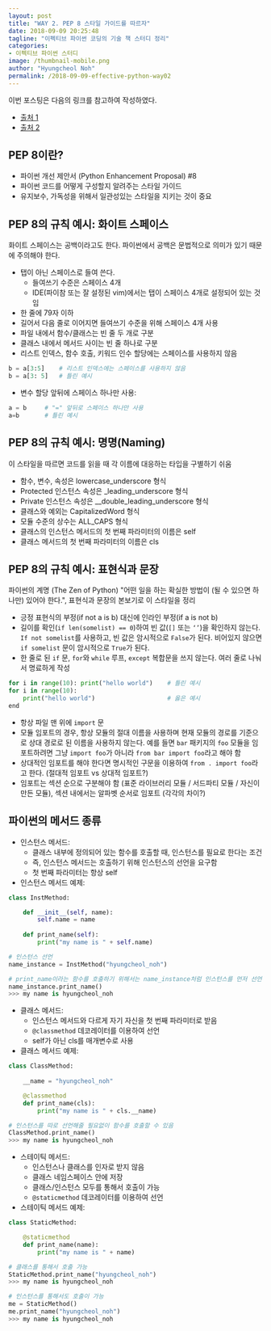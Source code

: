 ```yaml
---
layout: post
title: "WAY 2. PEP 8 스타일 가이드를 따르자"
date: 2018-09-09 20:25:48
tagline: "이펙티브 파이썬 코딩의 기술 책 스터디 정리"
categories:
- 이펙티브 파이썬 스터디
image: /thumbnail-mobile.png
author: "Hyungcheol Noh"
permalink: /2018-09-09-effective-python-way02
---
```


이번 포스팅은 다음의 링크를 참고하여 작성하였다.
- [출처 1](https://hashcode.co.kr/questions/963/%ED%8C%8C%EC%9D%B4%EC%8D%AC%EC%97%90%EC%84%9C-%EB%93%A4%EC%97%AC%EC%93%B0%EA%B8%B0%EB%8A%94-%ED%83%AD-%EC%8A%A4%ED%8E%98%EC%9D%B4%EC%8A%A4-%EC%A4%91-%EC%96%B4%EB%8A%90%EA%B1%B8%EB%A1%9C-%ED%95%98%EC%8B%9C%EB%82%98%EC%9A%94)
- [출처 2](http://paphopu.tistory.com/30)

## PEP 8이란?
- 파이썬 개선 제안서 (Python Enhancement Proposal) #8
- 파이썬 코드를 어떻게 구성할지 알려주는 스타일 가이드
- 유지보수, 가독성을 위해서 일관성있는 스타일을 지키는 것이 중요

## PEP 8의 규칙 예시: 화이트 스페이스
화이트 스페이스는 공백이라고도 한다. 파이썬에서 공백은 문법적으로 의미가 있기 때문에 주의해야 한다.
- 탭이 아닌 스페이스로 들여 쓴다.
  - 들여쓰기 수준은 스페이스 4개
  - IDE(파이참 또는 잘 설정된 vim)에서는 탭이 스페이스 4개로 설정되어 있는 것임
- 한 줄에 79자 이하
- 길어서 다음 줄로 이어지면 들여쓰기 수준을 위해 스페이스 4개 사용
- 파일 내에서 함수/클래스는 빈 줄 두 개로 구분
- 클래스 내에서 메서드 사이는 빈 줄 하나로 구분
- 리스트 인덱스, 함수 호출, 키워드 인수 할당에는 스페이스를 사용하지 않음

```python
b = a[3:5]    # 리스트 인덱스에는 스페이스를 사용하지 않음
b = a[3: 5]   # 틀린 예시
```

- 변수 할당 앞뒤에 스페이스 하나만 사용:

```python
a = b     # "=" 앞뒤로 스페이스 하나만 사용
a=b       # 틀린 예시
```

## PEP 8의 규칙 예시: 명명(Naming)
이 스타일을 따르면 코드를 읽을 때 각 이름에 대응하는 타입을 구별하기 쉬움
- 함수, 변수, 속성은 lowercase_underscore 형식
- Protected 인스턴스 속성은 _leading_underscore 형식
- Private 인스턴스 속성은 __double_leading_underscore 형식
- 클래스와 예외는 CapitalizedWord 형식
- 모듈 수준의 상수는 ALL_CAPS 형식
- 클래스의 인스턴스 메서드의 첫 번째 파라미터의 이름은 self
- 클래스 메서드의 첫 번째 파라미터의 이름은 cls

## PEP 8의 규칙 예시: 표현식과 문장
파이썬의 계명 (The Zen of Python) "어떤 일을 하는 확실한 방법이 (될 수 있으면 하나만) 있어야 한다.", 표현식과 문장의 본보기로 이 스타일을 정리
- 긍정 표현식의 부정(if not a is b) 대신에 인라인 부정(if a is not b)
- 길이를 확인(`if len(somelist) == 0`)하여 빈 값(`[]` 또는 `‘’`)을 확인하지 않는다. `If not somelist`를 사용하고, 빈 값은 암시적으로 `False`가 된다. 비어있지 않으면 `if somelist` 문이 암시적으로 `True`가 된다.
- 한 줄로 된 `if` 문, `for`와 `while` 루프, `except` 복합문을 쓰지 않는다. 여러 줄로 나눠서 명료하게 작성

```python
for i in range(10): print("hello world")    # 틀린 예시
for i in range(10):
    print("hello world")                    # 옳은 예시
end
```

- 항상 파일 맨 위에 `import` 문
- 모듈 임포트의 경우, 항상 모듈의 절대 이름을 사용하며 현재 모듈의 경로를 기준으로 상대 경로로 된 이름을 사용하지 않는다. 예를 들면 `bar` 패키지의 `foo` 모듈을 임포트하려면 그냥 `import foo`가 아니라 `from bar import foo`라고 해야 함
- 상대적인 임포트를 해야 한다면 명시적인 구문을 이용하여 `from . import foo`라고 한다. (절대적 임포트 vs 상대적 임포트?)
- 임포트는 섹션 순으로 구분해야 함 (표준 라이브러리 모듈 / 서드파티 모듈 / 자신이 만든 모듈), 섹션 내에서는 알파벳 순서로 임포트 (각각의 차이?)

## 파이썬의 메서드 종류
- 인스턴스 메서드:
  - 클래스 내부에 정의되어 있는 함수를 호출할 때, 인스턴스를 필요로 한다는 조건
  - 즉, 인스턴스 메서드는 호출하기 위해 인스턴스의 선언을 요구함
  - 첫 번째 파라미터는 항상 self
- 인스턴스 메서드 예제:

```python
class InstMethod:

    def __init__(self, name):
        self.name = name
    
    def print_name(self):
        print("my name is " + self.name)

# 인스턴스 선언
name_instance = InstMethod("hyungcheol_noh")

# print_name이라는 함수를 호출하기 위해서는 name_instance처럼 인스턴스를 먼저 선언해야 함
name_instance.print_name()
>>> my name is hyungcheol_noh
```

- 클래스 메서드:
  - 인스턴스 메서드와 다르게 자기 자신을 첫 번째 파라미터로 받음
  - `@classmethod` 데코레이터를 이용하여 선언
  - self가 아닌 cls를 매개변수로 사용
- 클래스 메서드 예제:

```python
class ClassMethod:
    
    __name = "hyungcheol_noh"

    @classmethod
    def print_name(cls):
        print("my name is " + cls.__name)

# 인스턴스를 따로 선언해줄 필요없이 함수를 호출할 수 있음
ClassMethod.print_name()
>>> my name is hyungcheol_noh
```

- 스테이틱 메서드:
  - 인스턴스나 클래스를 인자로 받지 않음
  - 클래스 네임스페이스 안에 저장
  - 클래스/인스턴스 모두를 통해서 호출이 가능
  - `@staticmethod` 데코레이터를 이용하여 선언
- 스테이틱 메서드 예제:

```python
class StaticMethod:

    @staticmethod
    def print_name(name):
        print("my name is " + name)

# 클래스를 통해서 호출 가능
StaticMethod.print_name("hyungcheol_noh")
>>> my name is hyungcheol_noh

# 인스턴스를 통해서도 호출이 가능
me = StaticMethod()
me.print_name("hyungcheol_noh")
>>> my name is hyungcheol_noh
```

